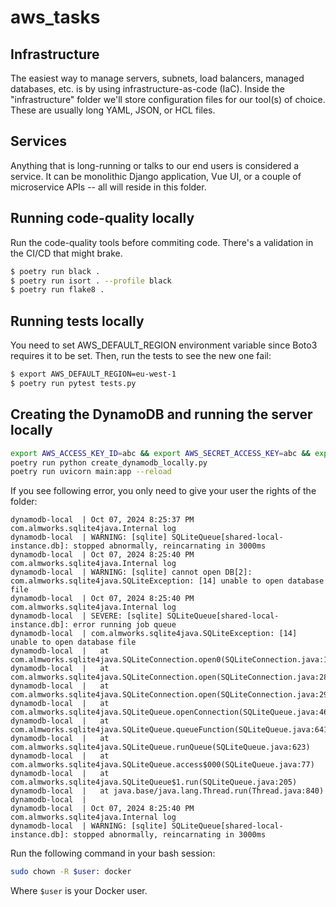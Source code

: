 # aws_tasks

## Infrastructure

The easiest way to manage servers, subnets, load balancers, managed databases, etc. is by using infrastructure-as-code (IaC). Inside the "infrastructure" folder we'll store configuration files for our tool(s) of choice. These are usually long YAML, JSON, or HCL files.

## Services

Anything that is long-running or talks to our end users is considered a service. It can be monolithic Django application, Vue UI, or a couple of microservice APIs -- all will reside in this folder.

## Running code-quality locally

Run the code-quality tools before commiting code. There's a validation in the CI/CD that might brake.

```bash
$ poetry run black .
$ poetry run isort . --profile black
$ poetry run flake8 .
```

## Running tests locally

You need to set AWS_DEFAULT_REGION environment variable since Boto3 requires it to be set. Then, run the tests to see the new one fail:

``` bash
$ export AWS_DEFAULT_REGION=eu-west-1
$ poetry run pytest tests.py
```

## Creating the DynamoDB and running the server locally

```bash
export AWS_ACCESS_KEY_ID=abc && export AWS_SECRET_ACCESS_KEY=abc && export AWS_DEFAULT_REGION=eu-west-1 && export TABLE_NAME="local-tasks-api-table" && export DYNAMODB_URL=http://localhost:9999
poetry run python create_dynamodb_locally.py
poetry run uvicorn main:app --reload
```

If you see following error, you only need to give your user the rights of the folder:

```
dynamodb-local  | Oct 07, 2024 8:25:37 PM com.almworks.sqlite4java.Internal log
dynamodb-local  | WARNING: [sqlite] SQLiteQueue[shared-local-instance.db]: stopped abnormally, reincarnating in 3000ms
dynamodb-local  | Oct 07, 2024 8:25:40 PM com.almworks.sqlite4java.Internal log
dynamodb-local  | WARNING: [sqlite] cannot open DB[2]: com.almworks.sqlite4java.SQLiteException: [14] unable to open database file
dynamodb-local  | Oct 07, 2024 8:25:40 PM com.almworks.sqlite4java.Internal log
dynamodb-local  | SEVERE: [sqlite] SQLiteQueue[shared-local-instance.db]: error running job queue
dynamodb-local  | com.almworks.sqlite4java.SQLiteException: [14] unable to open database file
dynamodb-local  | 	at com.almworks.sqlite4java.SQLiteConnection.open0(SQLiteConnection.java:1480)
dynamodb-local  | 	at com.almworks.sqlite4java.SQLiteConnection.open(SQLiteConnection.java:282)
dynamodb-local  | 	at com.almworks.sqlite4java.SQLiteConnection.open(SQLiteConnection.java:293)
dynamodb-local  | 	at com.almworks.sqlite4java.SQLiteQueue.openConnection(SQLiteQueue.java:464)
dynamodb-local  | 	at com.almworks.sqlite4java.SQLiteQueue.queueFunction(SQLiteQueue.java:641)
dynamodb-local  | 	at com.almworks.sqlite4java.SQLiteQueue.runQueue(SQLiteQueue.java:623)
dynamodb-local  | 	at com.almworks.sqlite4java.SQLiteQueue.access$000(SQLiteQueue.java:77)
dynamodb-local  | 	at com.almworks.sqlite4java.SQLiteQueue$1.run(SQLiteQueue.java:205)
dynamodb-local  | 	at java.base/java.lang.Thread.run(Thread.java:840)
dynamodb-local  | 
dynamodb-local  | Oct 07, 2024 8:25:40 PM com.almworks.sqlite4java.Internal log
dynamodb-local  | WARNING: [sqlite] SQLiteQueue[shared-local-instance.db]: stopped abnormally, reincarnating in 3000ms
```

Run the following command in your bash session:

```bash
sudo chown -R $user: docker
```

Where `$user` is your Docker user.
